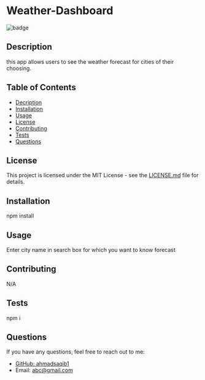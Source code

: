 # Weather-Dashboard
  
![badge](https://img.shields.io/badge/License-MIT-yellow.svg)

## Description
this app  allows users to see the weather forecast for cities of their choosing.

## Table of Contents

- [Decription](#description)
- [Installation](#installation)
- [Usage](#usage)
- [License](#license)
- [Contributing](#contributing)
- [Tests](#tests)
- [Questions](#questions)


## License

This project is licensed under the MIT License - see the [LICENSE.md](LICENSE.md) file for details.

## Installation
npm install

## Usage
Enter city name in search box for which you want to know forecast

## Contributing
N/A

## Tests
npm i

## Questions
If you have any questions, feel free to reach out to me:
- [GitHub: ahmadsaqib1](https://github.com/ahmadsaqib1)
- Email: abc@gmail.com
